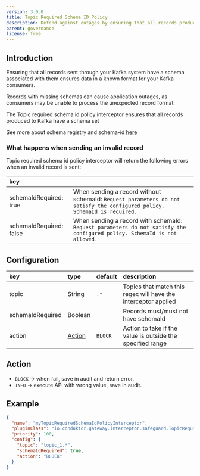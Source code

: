 ```yaml
---
version: 3.0.0
title: Topic Required Schema ID Policy
description: Defend against outages by ensuring that all records produced to Kafka have a schema set.
parent: governance
license: free
---
```


## Introduction

Ensuring that all records sent through your Kafka system have a schema associated with them ensures data in a known  format for your Kafka consumers.

Records with missing schemas can cause application outages, as consumers may be unable to process the unexpected record format.

The Topic required schema id policy interceptor ensures that all records produced to Kafka have a schema set

See more about schema registry and schema-id [here](https://www.conduktor.io/blog/what-is-the-schema-registry-and-why-do-you-need-to-use-it/)

### What happens when sending an invalid record

Topic required schema id policy interceptor will return the following errors when an invalid record is sent:

| key                     |                                                                                                                          |
|:------------------------|:-------------------------------------------------------------------------------------------------------------------------|
| schemaIdRequired: true  | When sending a record without schemaId: `Request parameters do not satisfy the configured policy. SchemaId is required.` |
| schemaIdRequired: false | When sending a record with schemaId: `Request parameters do not satisfy the configured policy. SchemaId is not allowed.` |

## Configuration

| key               | type                 | default   | description                                                    |
|:-----------------|:---------------------|:----------|:---------------------------------------------------------------|
| topic            | String               | `.*`      | Topics that match this regex will have the interceptor applied |
| schemaIdRequired | Boolean              |           | Records must/must not have schemaId                            |
| action           | [Action](#action)    | `BLOCK`   | Action to take if the value is outside the specified range     |


## Action

- `BLOCK` → when fail, save in audit and return error.
- `INFO` → execute API with wrong value, save in audit.

## Example

```json
{
  "name": "myTopicRequiredSchemaIdPolicyInterceptor",
  "pluginClass": "io.conduktor.gateway.interceptor.safeguard.TopicRequiredSchemaIdPolicyPlugin",
  "priority": 100,
  "config": {
    "topic": "topic_1.*",
    "schemaIdRequired": true,
    "action": "BLOCK"
  }
}
```